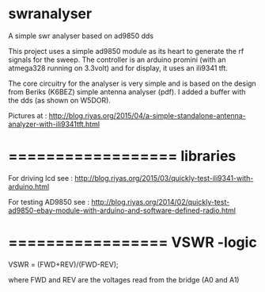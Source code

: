 # swranalyser
A simple swr analyser based on ad9850 dds

This project uses a simple ad9850 module as its heart to generate the rf signals for the sweep. The controller is an arduino promini (with an atmega328 running on 3.3volt) and for display, it uses an ili9341 tft.

The core circuitry for the analyser is very simple and is based on the design from Beriks (K6BEZ) simple antenna analyser (pdf). I added a buffer with the dds  (as shown on W5DOR).

Pictures at : http://blog.riyas.org/2015/04/a-simple-standalone-antenna-analyzer-with-ili9341tft.html

==================
libraries
==================

For driving lcd see : http://blog.riyas.org/2015/03/quickly-test-ili9341-with-arduino.html

For testing AD9850 see : http://blog.riyas.org/2014/02/quickly-test-ad9850-ebay-module-with-arduino-and-software-defined-radio.html

=================
VSWR -logic
=================

VSWR = (FWD+REV)/(FWD-REV);

where FWD and REV are the voltages read from the bridge (A0 and A1)




